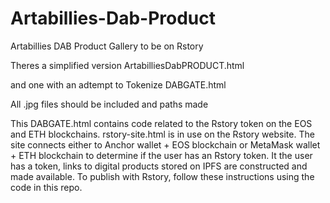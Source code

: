# Artabillies-Dab-Product

Artabillies DAB Product Gallery to be on Rstory

Theres a simplified version ArtabilliesDabPRODUCT.html 

and one with an adtempt to Tokenize DABGATE.html

All .jpg files should be included and paths made

This DABGATE.html contains code related to the Rstory token on the EOS and ETH blockchains. rstory-site.html is in use on the Rstory website. The site connects either to Anchor wallet + EOS blockchain or MetaMask wallet + ETH blockchain to determine if the user has an Rstory token. It the user has a token, links to digital products stored on IPFS are constructed and made available. To publish with Rstory, follow these instructions using the code in this repo.
